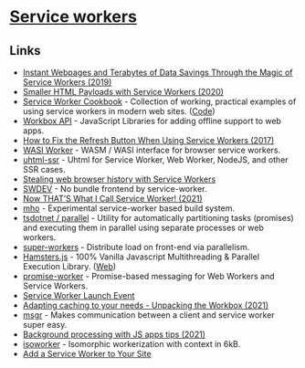 # [Service workers](https://developers.google.com/web/fundamentals/primers/service-workers)

## Links

- [Instant Webpages and Terabytes of Data Savings Through the Magic of Service Workers (2019)](https://dev.to/devteam/instant-webpages-and-terabytes-of-data-savings-through-the-magic-of-service-workers-1mkc)
- [Smaller HTML Payloads with Service Workers (2020)](https://philipwalton.com/articles/smaller-html-payloads-with-service-workers/)
- [Service Worker Cookbook](https://serviceworke.rs/) - Collection of working, practical examples of using service workers in modern web sites. ([Code](https://github.com/mozilla/serviceworker-cookbook/))
- [Workbox API](https://developers.google.com/web/tools/workbox/) - JavaScript Libraries for adding offline support to web apps.
- [How to Fix the Refresh Button When Using Service Workers (2017)](https://redfin.engineering/how-to-fix-the-refresh-button-when-using-service-workers-a8e27af6df68)
- [WASI Worker](https://github.com/dunnock/wasi-worker) - WASM / WASI interface for browser service workers.
- [uhtml-ssr](https://github.com/WebReflection/uhtml-ssr) - Uhtml for Service Worker, Web Worker, NodeJS, and other SSR cases.
- [Stealing web browser history with Service Workers](https://www.cs.uic.edu/~skarami/files/sw21/preprint-sw-ndss21.pdf)
- [SWDEV](https://github.com/mizchi/swdev) - No bundle frontend by service-worker.
- [Now THAT’S What I Call Service Worker! (2021)](https://alistapart.com/article/now-thats-what-i-call-service-worker/)
- [mho](https://github.com/ef4/mho) - Experimental service-worker based build system.
- [tsdotnet / parallel](https://github.com/tsdotnet/parallel) - Utility for automatically partitioning tasks (promises) and executing them in parallel using separate processes or web workers.
- [super-workers](https://github.com/softvar/super-workers) - Distribute load on front-end via parallelism.
- [Hamsters.js](https://github.com/austinksmith/Hamsters.js) - 100% Vanilla Javascript Multithreading & Parallel Execution Library. ([Web](https://hamsters.io/))
- [promise-worker](https://github.com/nolanlawson/promise-worker) - Promise-based messaging for Web Workers and Service Workers.
- [Service Worker Launch Event](https://github.com/WICG/sw-launch)
- [Adapting caching to your needs - Unpacking the Workbox (2021)](https://www.youtube.com/watch?v=BO9fplbCTuQ)
- [msgr](https://github.com/sdgluck/msgr) - Makes communication between a client and service worker super easy.
- [Background processing with JS apps tips (2021)](https://twitter.com/flybayer/status/1473375368761511938)
- [isoworker](https://github.com/101arrowz/isoworker) - Isomorphic workerization with context in 6kB.
- [Add a Service Worker to Your Site](https://css-tricks.com/add-a-service-worker-to-your-site/)
